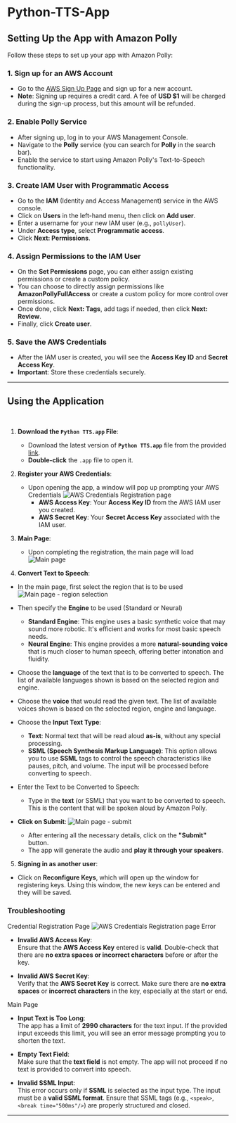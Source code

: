 # Python-TTS-App

## Setting Up the App with Amazon Polly

Follow these steps to set up your app with Amazon Polly:

### 1. Sign up for an AWS Account
- Go to the [AWS Sign Up Page](https://aws.amazon.com) and sign up for a new account.
- **Note**: Signing up requires a credit card. A fee of **USD $1** will be charged during the sign-up process, but this amount will be refunded.

### 2. Enable Polly Service
- After signing up, log in to your AWS Management Console.
- Navigate to the **Polly** service (you can search for **Polly** in the search bar).
- Enable the service to start using Amazon Polly's Text-to-Speech functionality.

### 3. Create IAM User with Programmatic Access
- Go to the **IAM** (Identity and Access Management) service in the AWS console.
- Click on **Users** in the left-hand menu, then click on **Add user**.
- Enter a username for your new IAM user (e.g., `pollyUser`).
- Under **Access type**, select **Programmatic access**.
- Click **Next: Permissions**.

### 4. Assign Permissions to the IAM User
- On the **Set Permissions** page, you can either assign existing permissions or create a custom policy.
- You can choose to directly assign permissions like **AmazonPollyFullAccess** or create a custom policy for more control over permissions.
- Once done, click **Next: Tags**, add tags if needed, then click **Next: Review**.
- Finally, click **Create user**.

### 5. Save the AWS Credentials
- After the IAM user is created, you will see the **Access Key ID** and **Secret Access Key**.
- **Important**: Store these credentials securely.

---

## Using the Application

<br>

1. **Download the `Python TTS.app` File**:
   - Download the latest version of **`Python TTS.app`** file from the provided [link](https://github.com/Ponharish/Python-TTS-App/releases/tag/Week_4).
   - **Double-click** the `.app` file to open it.

2. **Register your AWS Credentials**:
   - Upon opening the app, a window will pop up prompting your AWS Credentials
   ![AWS Credentials Registration page](./pictures/configureKeys.png)
     - **AWS Access Key**: Your **Access Key ID** from the AWS IAM user you created.
     - **AWS Secret Key**: Your **Secret Access Key** associated with the IAM user.

3. **Main Page**:
   - Upon completing the registration, the main page will load
   ![Main page](./pictures/mainPage.png)

4. **Convert Text to Speech**:
  - In the main page, first select the region that is to be used
   ![Main page - region selection](./pictures/mainPage_SelectRegion.png)
  - Then specify the **Engine** to be used (Standard or Neural)
    - **Standard Engine**: This engine uses a basic synthetic voice that may sound more robotic. It's efficient and works for most basic speech needs.
    - **Neural Engine**: This engine provides a more **natural-sounding voice** that is much closer to human speech, offering better intonation and fluidity.
  - Choose the **language** of the text that is to be converted to speech. The list of available languages shown is based on the selected region and engine.
  - Choose the **voice** that would read the given text. The list of available voices shown is based on the selected region, engine and language.
  - Choose the **Input Text Type**:
    - **Text**: Normal text that will be read aloud **as-is**, without any special processing.
    - **SSML (Speech Synthesis Markup Language)**: This option allows you to use **SSML** tags to control the speech characteristics like pauses, pitch, and volume. The input will be processed before converting to speech.
  - Enter the Text to be Converted to Speech:
    - Type in the **text** (or SSML) that you want to be converted to speech. This is the content that will be spoken aloud by Amazon Polly.

  - **Click on Submit**:
  ![Main page - submit](./pictures/mainPage_Submit.png)
    - After entering all the necessary details, click on the **"Submit"** button.
    - The app will generate the audio and **play it through your speakers**.

5. **Signing in as another user**:
  - Click on **Reconfigure Keys**, which will open up the window for registering keys. Using this window, the new keys can be entered and they will be saved.


### Troubleshooting

Credential Registration Page
![AWS Credentials Registration page Error](./pictures/configureKeys_Error.png)
- **Invalid AWS Access Key**:  
  Ensure that the **AWS Access Key** entered is **valid**. Double-check that there are **no extra spaces or incorrect characters** before or after the key.

- **Invalid AWS Secret Key**:  
  Verify that the **AWS Secret Key** is correct. Make sure there are **no extra spaces** or **incorrect characters** in the key, especially at the start or end.


Main Page

- **Input Text is Too Long**:  
  The app has a limit of **2990 characters** for the text input. If the provided input exceeds this limit, you will see an error message prompting you to shorten the text.

- **Empty Text Field**:  
  Make sure that the **text field** is not empty. The app will not proceed if no text is provided to convert into speech.

- **Invalid SSML Input**:  
  This error occurs only if **SSML** is selected as the input type. The input must be a **valid SSML format**. Ensure that SSML tags (e.g., `<speak>`, `<break time="500ms"/>`) are properly structured and closed.

---